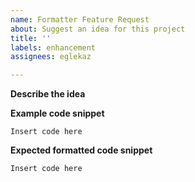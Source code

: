 ```yaml
---
name: Formatter Feature Request
about: Suggest an idea for this project
title: ''
labels: enhancement
assignees: eglekaz

---
```


**Describe the idea**


**Example code snippet**

``` abl
Insert code here
```

**Expected formatted code snippet**

``` abl
Insert code here
```


